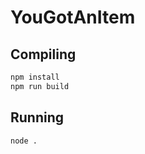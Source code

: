 # YouGotAnItem

## Compiling

```bash
npm install
npm run build
```

## Running

```bash
node .
```
